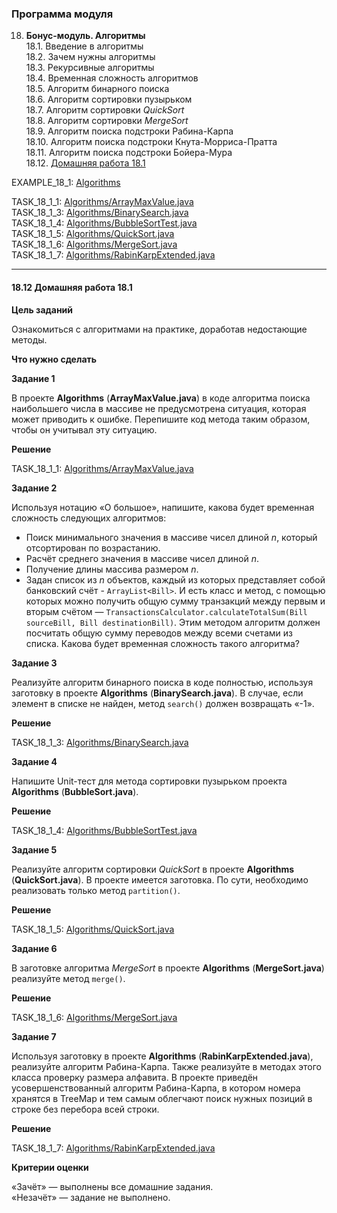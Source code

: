### Программа модуля

18. **Бонус-модуль. Алгоритмы**  
    18.1. Введение в алгоритмы  
    18.2. Зачем нужны алгоритмы  
    18.3. Рекурсивные алгоритмы  
    18.4. Временная сложность алгоритмов  
    18.5. Алгоритм бинарного поиска  
    18.6. Алгоритм сортировки пузырьком  
    18.7. Алгоритм сортировки *QuickSort*  
    18.8. Алгоритм сортировки *MergeSort*  
    18.9. Алгоритм поиска подстроки Рабина-Карпа  
    18.10. Алгоритм поиска подстроки Кнута-Морриса-Пратта  
    18.11. Алгоритм поиска подстроки Бойера-Мура  
    18.12. [Домашняя работа 18.1](./#1812-домашняя-работа-181)  
    
EXAMPLE_18_1: [Algorithms](./Algorithms)

TASK_18_1_1: [Algorithms/ArrayMaxValue.java](./Algorithms/src/main/java/array_max_value/ArrayMaxValue.java)  
TASK_18_1_3: [Algorithms/BinarySearch.java](./Algorithms/src/main/java/binary_search/BinarySearch.java)  
TASK_18_1_4: [Algorithms/BubbleSortTest.java](./Algorithms/src/test/java/bubble_sort/BubbleSortTest.java)  
TASK_18_1_5: [Algorithms/QuickSort.java](./Algorithms/src/main/java/quick_sort/)  
TASK_18_1_6: [Algorithms/MergeSort.java](./Algorithms/src/main/java/merge_sort/)  
TASK_18_1_7: [Algorithms/RabinKarpExtended.java](./Algorithms/src/main/java/rabin_karp/)  

----------------------------------------------------

#### 18.12 Домашняя работа 18.1

**Цель заданий**

Ознакомиться с алгоритмами на практике, доработав недостающие методы.

**Что нужно сделать**

**Задание 1**

В проекте **Algorithms** (**ArrayMaxValue.java**) в коде алгоритма поиска наибольшего числа в массиве не предусмотрена ситуация, которая может приводить к ошибке. Перепишите код метода таким образом, чтобы он учитывал эту ситуацию.

**Решение**

TASK_18_1_1: [Algorithms/ArrayMaxValue.java](./Algorithms/src/main/java/array_max_value/ArrayMaxValue.java)

**Задание 2**

Используя нотацию «O большое», напишите, какова будет временная сложность следующих алгоритмов:

- Поиск минимального значения в массиве чисел длиной *n*, который отсортирован по возрастанию.
- Расчёт среднего значения в массиве чисел длиной *n*.
- Получение длины массива размером *n*.
- Задан список из *n* объектов, каждый из которых представляет собой банковский счёт - `ArrayList<Bill>`. И есть класс и метод, с помощью которых можно получить общую сумму транзакций между первым и вторым счётом — `TransactionsCalculator.calculateTotalSum(Bill sourceBill, Bill destinationBill)`. Этим методом алгоритм должен посчитать общую сумму переводов между всеми счетами из списка. Какова будет временная сложность такого алгоритма?

**Задание 3**

Реализуйте алгоритм бинарного поиска в коде полностью, используя заготовку в проекте **Algorithms** (**BinarySearch.java**). В случае, если элемент в списке не найден, метод `search()` должен возвращать «-1».

**Решение**

TASK_18_1_3: [Algorithms/BinarySearch.java](./Algorithms/src/main/java/binary_search/BinarySearch.java)

**Задание 4**

Напишите Unit-тест для метода сортировки пузырьком проекта **Algorithms** (**BubbleSort.java**).

**Решение**

TASK_18_1_4: [Algorithms/BubbleSortTest.java](./Algorithms/src/test/java/bubble_sort/BubbleSortTest.java)

**Задание 5**

Реализуйте алгоритм сортировки *QuickSort* в проекте **Algorithms** (**QuickSort.java**). В проекте имеется заготовка. По сути, необходимо реализовать только метод `partition()`.

**Решение**

TASK_18_1_5: [Algorithms/QuickSort.java](./Algorithms/src/main/java/quick_sort/)

**Задание 6**

В заготовке алгоритма *MergeSort* в проекте **Algorithms** (**MergeSort.java**) реализуйте метод `merge()`.

**Решение**

TASK_18_1_6: [Algorithms/MergeSort.java](./Algorithms/src/main/java/merge_sort/)

**Задание 7**

Используя заготовку в проекте **Algorithms** (**RabinKarpExtended.java**), реализуйте алгоритм Рабина-Карпа. Также реализуйте в методах этого класса проверку размера алфавита. В проекте приведён усовершенствованный алгоритм Рабина-Карпа, в котором номера хранятся в TreeMap и тем самым облегчают поиск нужных позиций в строке без перебора всей строки.

**Решение**

TASK_18_1_7: [Algorithms/RabinKarpExtended.java](./Algorithms/src/main/java/rabin_karp/)
  
**Критерии оценки**

«Зачёт» — выполнены все домашние задания.  
«Незачёт» — задание не выполнено.
